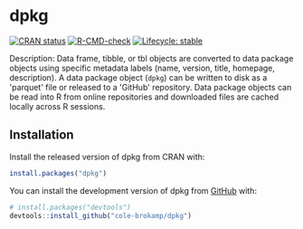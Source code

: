 # dpkg

<!-- badges: start -->
[![CRAN
status](https://www.r-pkg.org/badges/version/dpkg)](https://CRAN.R-project.org/package=dpkg)
[![R-CMD-check](https://github.com/cole-brokamp/dpkg/actions/workflows/R-CMD-check.yaml/badge.svg)](https://github.com/cole-brokamp/dpkg/actions/workflows/R-CMD-check.yaml)
[![Lifecycle: stable](https://img.shields.io/badge/lifecycle-stable-brightgreen.svg)](https://lifecycle.r-lib.org/articles/stages.html#stable)
<!-- badges: end -->

Description: Data frame, tibble, or tbl objects are converted to data package objects using specific metadata labels (name, version, title, homepage, description). A data package object (`dpkg`) can be written to disk as a 'parquet' file or released to a 'GitHub' repository. Data package objects can be read into R from online repositories and downloaded files are cached locally across R sessions.

## Installation

Install the released version of dpkg from CRAN with:

```r
install.packages("dpkg")
```

You can install the development version of dpkg from [GitHub](https://github.com/) with:

``` r
# install.packages("devtools")
devtools::install_github("cole-brokamp/dpkg")
```

